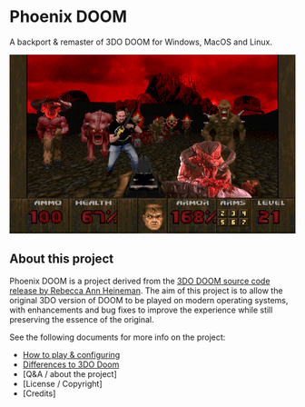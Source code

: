 # Phoenix DOOM

A backport & remaster of 3DO DOOM for Windows, MacOS and Linux.

![alt text](PhoenixDoomBanner.png "Phoenix Doom")

## About this project

Phoenix DOOM is a project derived from the [3DO DOOM source code release by Rebecca Ann Heineman](https://github.com/Olde-Skuul/doom3do). The aim of this project is to allow the original 3DO version of DOOM to be played on modern operating systems, with enhancements and bug fixes to improve the experience while still preserving the essence of the original.

See the following documents for more info on the project:

- [How to play & configuring](docs/How%20To%20Play.md)
- [Differences to 3DO Doom](docs/Differences%20To%203DO%20Doom.md)
- [Q&A / about the project]
- [License / Copyright]
- [Credits]
